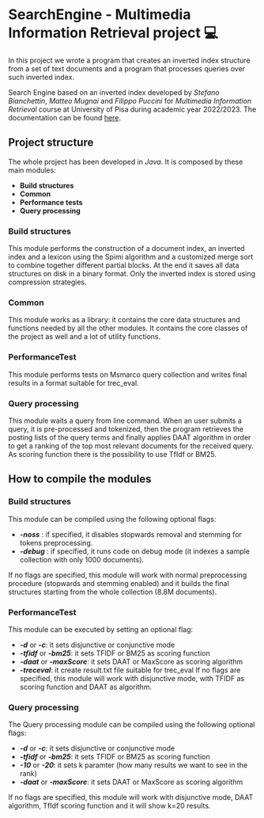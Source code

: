 # SearchEngine - Multimedia Information Retrieval project 💻

In this project we wrote a program that creates an inverted index structure from a set of text documents and a program that processes queries over such inverted index.

Search Engine based on an inverted index developed by *Stefano Bianchettin*, *Matteo Mugnai* and *Filippo Puccini* for *Multimedia Information Retrieval* course at University of Pisa during academic year 2022/2023. The documentation can be found [here](/Documentation/documentation.pdf). 

## Project structure
The whole project has been developed in *Java*.
It is composed by these main modules:

- **Build structures**
- **Common**
- **Performance tests**
- **Query processing**

### Build structures
This module performs the construction of a document index, an inverted index and a lexicon using the Spimi algorithm and a customized merge sort to combine together different partial blocks. At the end it saves all data structures on disk in a binary format. Only the inverted index is stored using compression strategies.

### Common
This module works as a library: it contains the core data structures and functions needed by all the other modules. It contains the core classes of the project as well and a lot of utility functions.

### PerformanceTest
This module performs tests on Msmarco query collection and writes final results in a format suitable for trec_eval.

### Query processing
This module waits a query from line command. When an user submits a query, it is pre-processed and tokenized, then the program retrieves the posting lists of the query terms and finally applies DAAT algorithm in order to get a ranking of the top most relevant documents for the received query. As scoring function there is the possibility to use TfIdf or BM25. 


## How to compile the modules
### Build structures
This module can be compiled using the following optional flags:

- ***-noss*** : if specified, it disables stopwards removal and stemming for tokens preprocessing.
- ***-debug*** : if specified, it runs code on debug mode (it indexes a sample collection with only 1000 documents).

If no flags are specified, this module will work with normal preprocessing procedure (stopwards and stemming enabled) and it builds the final structures starting from the whole collection (8.8M documents).

### PerformanceTest
This module can be executed by setting an optional flag:
- ***-d*** or ***-c***: it sets disjunctive or conjunctive mode
- ***-tfidf*** or ***-bm25***: it sets TFIDF or BM25 as scoring function
- ***-daat*** or ***-maxScore***: it sets DAAT or MaxScore as scoring algorithm
- ***-treceval***: it create result.txt file suitable for trec_eval
If no flags are specified, this module will work with disjunctive mode, with TFIDF as scoring function and DAAT as algorithm.

### Query processing
The Query processing module can be compiled using the following optional flags:

- ***-d*** or ***-c***: it sets disjunctive or conjunctive mode
- ***-tfidf*** or ***-bm25***: it sets TFIDF or BM25 as scoring function
- ***-10*** or ***-20***: it sets k paramter (how many results we want to see in the rank)
- ***-daat*** or ***-maxScore***: it sets DAAT or MaxScore as scoring algorithm

If no flags are specified, this module will work with disjunctive mode, DAAT algorithm, TfIdf scoring function and it will show k=20 results.

